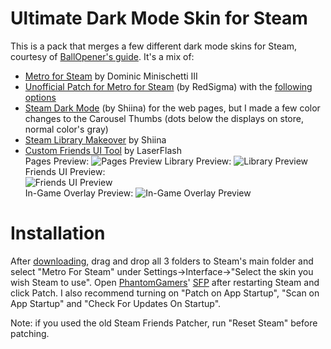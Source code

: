# Ultimate Dark Mode Skin for Steam
This is a pack that merges a few different dark mode skins for Steam, courtesy of [BallOpener's guide](https://steamcommunity.com/sharedfiles/filedetails/?id=1941650801). It's a mix of:

- [Metro for Steam](https://metroforsteam.com/) by Dominic Minischetti III
- [Unofficial Patch for Metro for Steam](https://github.com/redsigma/UPMetroSkin) (by RedSigma) with the [following options](https://pastebin.com/N6d0CSVu)
- [Steam Dark Mode](https://github.com/AikoMidori/steam-dark-mode) (by Shiina) for the web pages, but I made a few color changes to the Carousel Thumbs (dots below the displays on store, normal color's gray)
- [Steam Library Makeover](https://github.com/AikoMidori/steam-library) by Shiina
- [Custom Friends UI Tool](https://steamchatskinning.tk/#customisation) by LaserFlash <br/>
Pages Preview:
![Pages Preview](https://user-images.githubusercontent.com/20804322/81106181-8353fe00-8eeb-11ea-841e-35f28710f446.png)
Library Preview:
![Library Preview](https://user-images.githubusercontent.com/20804322/81106263-ac748e80-8eeb-11ea-8bb0-ca88d40bb376.png)
Friends UI Preview: <br/>
![Friends UI Preview](https://user-images.githubusercontent.com/20804322/168451448-0b47244e-21e2-4d2f-aae4-c6a66898c385.png) <br/>
In-Game Overlay Preview:
![In-Game Overlay Preview](https://user-images.githubusercontent.com/20804322/100812094-f0e0f200-341a-11eb-8783-499fe2502d32.png)
# Installation
After [downloading](https://github.com/hyoretsu/Ultimate-Steam-Dark-Mode-Skin/releases/latest), drag and drop all 3 folders to Steam's main folder and select "Metro For Steam" under Settings->Interface->"Select the skin you wish Steam to use". Open [PhantomGamers](https://github.com/PhantomGamers)' [SFP](https://github.com/PhantomGamers/SFP/releases/latest) after restarting Steam and click Patch. I also recommend turning on "Patch on App Startup", "Scan on App Startup" and "Check For Updates On Startup".

Note: if you used the old Steam Friends Patcher, run "Reset Steam" before patching.